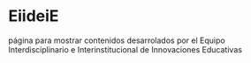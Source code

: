 # EiideiE
página para mostrar contenidos desarrolados por el Equipo Interdisciplinario e Interinstitucional de Innovaciones Educativas
